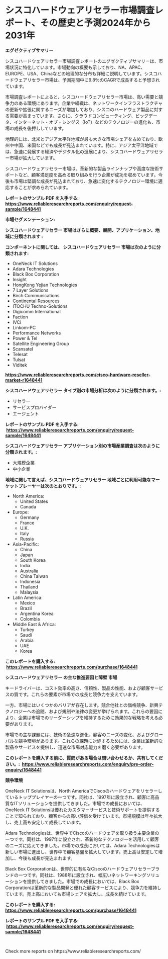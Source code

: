 <p><h1>シスコハードウェアリセラー市場調査レポート、その歴史と予測2024年から2031年</h1></p><p><strong>エグゼクティブサマリー</strong></p>
<p><p>シスコハードウェアリセラー市場調査レポートのエグゼクティブサマリーは、市場状況に特化しています。市場動向の概要も示しており、NA、APAC、EUROPE、USA、Chinaなどの地理的な分布も詳細に説明しています。シスコハードウェアリセラー市場は、予測期間中に9.8％のCAGRで成長すると予想されています。</p><p>市場調査レポートによると、シスコハードウェアリセラー市場は、高い需要と競争力のある環境にあります。企業や組織は、ネットワークインフラストラクチャの更新や拡張に関するニーズが増加しており、シスコのハードウェア製品に対する需要が高まっています。さらに、クラウドコンピューティング、ビッグデータ、インターネット・オブ・シングス（IoT）などのテクノロジーの進化も、市場の成長を後押ししています。</p><p>地理的には、北米とアジア太平洋地域が最も大きな市場シェアを占めており、欧州や中国、米国などでも成長が見込まれています。特に、アジア太平洋地域では、急速に発展する経済やデジタル化の進展により、シスコハードウェアリセラー市場が拡大しています。</p><p>シスコハードウェアリセラー市場は、革新的な製品ラインナップや高度な技術サポートなど、顧客満足度を高める取り組みを行う企業が成功を収めています。今後も市場は堅調な成長が見込まれており、急速に変化するテクノロジー環境に適応することが求められています。</p></p>
<p><strong>レポートのサンプル PDF を入手する: <a href="https://www.reliableresearchreports.com/enquiry/request-sample/1648441">https://www.reliableresearchreports.com/enquiry/request-sample/1648441</a></strong></p>
<p><strong>市場セグメンテーション:</strong></p>
<p><strong> シスコハードウェアリセラー 市場はさらに概要、展開、アプリケーション、地域に分類されます :</strong></p>
<p><strong>コンポーネントに関しては、 シスコハードウェアリセラー 市場は次のように分類されます: &nbsp;</strong></p>
<p><ul><li>OneNeck IT Solutions</li><li>Adara Technologies</li><li>Black Box Corporation</li><li>Insight</li><li>HongKong Yejian Technologies</li><li>7 Layer Solutions</li><li>Birch Communications</li><li>Continental Resources</li><li>ITOCHU Techno-Solutions</li><li>Digicomm International</li><li>Faction</li><li>IVCi</li><li>Linkom-PC</li><li>Performance Networks</li><li>Power & Tel</li><li>Satellite Engineering Group</li><li>Scansatel</li><li>Telesat</li><li>Tulsat</li><li>Viditek</li></ul></p>
<p><strong><a href="https://www.reliableresearchreports.com/cisco-hardware-reseller-market-r1648441">https://www.reliableresearchreports.com/cisco-hardware-reseller-market-r1648441</a></strong></p>
<p><strong> シスコハードウェアリセラー タイプ別の市場分析は次のように分類されます。:</strong></p>
<p><ul><li>リセラー</li><li>サービスプロバイダー</li><li>エージェント</li></ul></p>
<p><strong>レポートのサンプル PDF を入手する: &nbsp;<a href="https://www.reliableresearchreports.com/enquiry/request-sample/1648441">https://www.reliableresearchreports.com/enquiry/request-sample/1648441</a></strong></p>
<p><strong> シスコハードウェアリセラー アプリケーション別の市場産業調査は次のように分類されます。:</strong></p>
<p><ul><li>大規模企業</li><li>中小企業</li></ul></p>
<p><strong>地域に関して言えば、シスコハードウェアリセラー 地域ごとに利用可能なマーケットプレーヤーは次のとおりです。:</strong></p>
<p><ul>
    <li>
        North America:
        <ul>
            <li>United States</li>
            <li>Canada</li>
        </ul>
    </li>
    <li>
        Europe:
        <ul>
            <li>Germany</li>
            <li>France</li>
            <li>U.K.</li>
            <li>Italy</li>
            <li>Russia</li>
        </ul>
    </li>
    <li>
        Asia-Pacific:
        <ul>
            <li>China</li>
            <li>Japan</li>
            <li>South Korea</li>
            <li>India</li>
            <li>Australia</li>
            <li>China Taiwan</li>
            <li>Indonesia</li>
            <li>Thailand</li>
            <li>Malaysia</li>
        </ul>
    </li>
    <li>
        Latin America:
        <ul>
            <li>Mexico</li>
            <li>Brazil</li>
            <li>Argentina Korea</li>
            <li>Colombia</li>
        </ul>
    </li>
    <li>
        Middle East & Africa:
        <ul>
            <li>Turkey</li>
            <li>Saudi</li>
            <li>Arabia</li>
            <li>UAE</li>
            <li>Korea</li>
        </ul>
    </li>
    </ul></p>
<p><strong>このレポートを購入する: &nbsp;<a href="https://www.reliableresearchreports.com/purchase/1648441">https://www.reliableresearchreports.com/purchase/1648441</a></strong></p>
<p><strong>シスコハードウェアリセラー の主な推進要因と障壁 市場</strong></p>
<p><p>キードライバーは、コスト効率の高さ、信頼性、製品の性能、および顧客サービスの質です。これらの要素が市場での成長と競争力を支えています。</p><p>一方、市場にはいくつかのバリアが存在します。競合他社との価格競争、新興テクノロジーへの追随、および規制や法律の変更が挙げられます。これらの要因により、企業は市場でのリーダーシップを維持するために効果的な戦略を考える必要があります。</p><p>市場での主な課題には、技術の急速な進化、顧客のニーズの変化、およびグローバルな競争環境があります。これらの課題に対処するためには、企業は革新的な製品やサービスを提供し、迅速な市場対応能力を磨く必要があります。</p></p>
<p><strong>このレポートを購入する前に、質問がある場合は問い合わせるか、共有してください。:&nbsp; <a href="https://www.reliableresearchreports.com/enquiry/pre-order-enquiry/1648441">https://www.reliableresearchreports.com/enquiry/pre-order-enquiry/1648441</a></strong></p>
<p><strong>競争環境</strong></p>
<p><p>OneNeck IT Solutionsは、North AmericaでCiscoのハードウェアをリセラーしているトッププレイヤーの一つです。同社は、1997年に設立され、顧客に高品質なITソリューションを提供してきました。市場での成長においては、OneNeck IT Solutionsは優れたカスタマーサービスと技術サポートを提供することで知られており、顧客からの高い評価を受けています。市場規模は年々拡大し、売上高も安定して成長しています。</p><p>Adara Technologiesは、世界中でCiscoのハードウェアを取り扱う主要企業の一つです。同社は、1997年に設立され、革新的なテクノロジーを活用して顧客のニーズに応えてきました。市場での成長においては、Adara Technologiesは新しい市場に進出し、世界中で顧客基盤を拡大しています。売上高は安定して増加し、今後も成長が見込まれます。</p><p>Black Box Corporationは、世界的に有名なCiscoのハードウェアリセラーブランドの一つです。同社は、1988年に設立され、幅広いネットワーキングソリューションを提供してきました。市場での成長においては、Black Box Corporationは革新的な製品開発と優れた顧客サービスにより、競争力を維持しています。売上高においても市場シェアを拡大し、成長を続けています。</p></p>
<p><strong>このレポートを購入する: &nbsp; <a href="https://www.reliableresearchreports.com/purchase/1648441">https://www.reliableresearchreports.com/purchase/1648441</a></strong></p>
<p><strong>レポートのサンプル PDF を入手する: &nbsp;<a href="https://www.reliableresearchreports.com/enquiry/request-sample/1648441">https://www.reliableresearchreports.com/enquiry/request-sample/1648441</a></strong><strong></strong></p>
<p>&nbsp;</p>
<p>Check more reports on https://www.reliableresearchreports.com/</p>